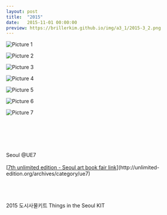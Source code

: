 ```yaml
---
layout: post
title:  "2015"
date:   2015-11-01 00:00:00
preview: https://brillerkim.github.io/img/a3_1/2015-3_2.png
---
```


![Picture 1](https://brillerkim.github.io/img/a3_1/2015-3_2.png)

![Picture 2](https://brillerkim.github.io/img/a3_1/2015-3_3.png)

![Picture 3](https://brillerkim.github.io/img/a3_1/2015-3_4.png)

![Picture 4](https://brillerkim.github.io/img/a3_1/2015-3_5.png)

![Picture 5](https://brillerkim.github.io/img/a3_1/2015-3_6.png)

![Picture 6](https://brillerkim.github.io/img/a3_1/2015-3_7.png)

![Picture 7](https://brillerkim.github.io/img/a3_1/2015-3_8.png)

<br>
<br>
<br>
<br>
<br>
Seoul @UE7<br>
<br>
[<U>7th unlimited edition - Seoul art book fair link</U>](http://unlimited-edition.org/archives/category/ue7)
<br>
<br>
<br>
<br>
<br>
2015 도시사물키트 Things in the Seoul KIT 
<br>
<br>
<br>